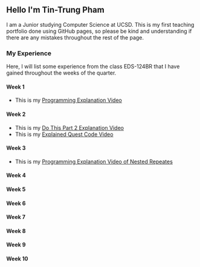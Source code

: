  <link rel="shortcut icon" type="image/x-icon" href="favicon.ico">
 
## Hello I'm Tin-Trung Pham
I am a Junior studying Computer Science at UCSD. This is my first teaching portfolio done using GitHub pages, so please be kind and understanding if there are any mistakes throughout the rest of the page.

### My Experience
Here, I will list some experience from the class EDS-124BR that I have gained throughout the weeks of the quarter.
  
#### Week 1
   - This is my [Programming Explanation Video](https://youtu.be/LZBeHXEKtHs)
    
#### Week 2 
   - This is my [Do This Part 2 Explanation Video](https://youtu.be/GtMHDIxzUT0)
   - This is my [Explained Quest Code Video](https://youtu.be/vhhPIVlk3qM)
   
#### Week 3
   - This is my [Programming Explanation Video of Nested Repeates](https://youtu.be/NYYg1G-DfeI) 
       
#### Week 4
   
#### Week 5
    
#### Week 6
    
#### Week 7
    
#### Week 8
    
#### Week 9
    
#### Week 10
    
